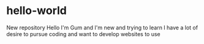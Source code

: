 # hello-world
New repository 
Hello I'm Gum and I'm new and trying to learn 
I have a lot of desire to pursue coding and want to develop websites to use 
